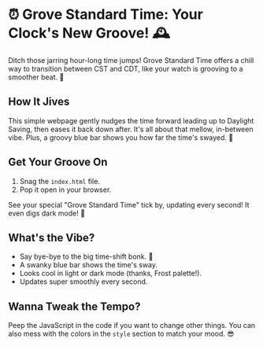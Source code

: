 # ⏰ Grove Standard Time: Your Clock's New Groove! 🕰️

Ditch those jarring hour-long time jumps! Grove Standard Time offers a chill way to transition between CST and CDT, like your watch is grooving to a smoother beat. 🕺

## How It Jives

This simple webpage gently nudges the time forward leading up to Daylight Saving, then eases it back down after. It's all about that mellow, in-between vibe. Plus, a groovy blue bar shows you how far the time's swayed. 🌊

## Get Your Groove On

1.  Snag the `index.html` file.
2.  Pop it open in your browser.

See your special "Grove Standard Time" tick by, updating every second! It even digs dark mode! 🌙

## What's the Vibe?

* Say bye-bye to the big time-shift bonk. 👋
* A swanky blue bar shows the time's sway.
* Looks cool in light or dark mode (thanks, Frost palette!).
* Updates super smoothly every second.

## Wanna Tweak the Tempo?

Peep the JavaScript in the code if you want to change other things. You can also mess with the colors in the `style` section to match your mood. 😎